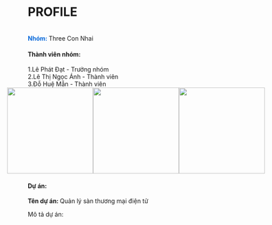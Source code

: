 <h1>PROFILE</h1>
<br>
<span><b style ="color:#0969DA">Nhóm: </b> Three Con Nhai</span> 

<h4>Thành viên nhóm:</h4>
  1.Lê Phát Đạt - Trưởng nhóm <br>
  2.Lê Thị Ngọc Ánh - Thành viên<br>
  3.Đỗ Huệ Mẫn - Thành viên<br>
  <div style="display:flex;justify-content: center;align-items: center;">
    <img style="float:left; width:200px;" src="https://github.com/T6-PTPM2023-A209-E-commerce/Profile/assets/130044304/c64eefea-6a7d-445c-8657-5787266d6d00">
    <img style="float:left; width:200px;" src="https://github.com/T6-PTPM2023-A209-E-commerce/Profile/assets/130044304/fbd05568-7479-4266-8766-1e3f55722b95">
    <img style="float:left; width:200px;" src="https://github.com/T6-PTPM2023-A209-E-commerce/Profile/assets/130044304/2a0db345-9de3-4481-9e84-4bbd699f65db">
  </div>
  <h4>Dự án:</h4>
  <span><b>Tên dự án: </b>Quản lý sàn thương mại điện tử</span>
  <p>Mô tả dự án: </p>
  



